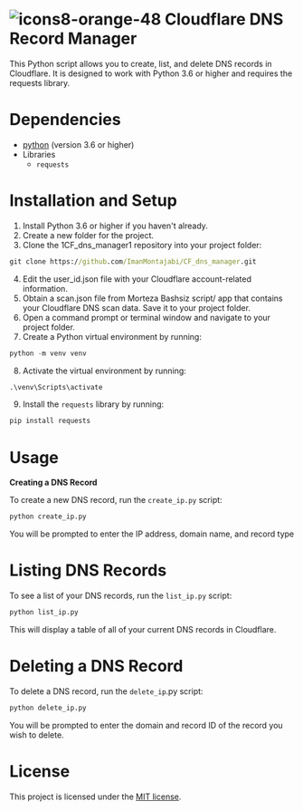 # ![icons8-orange-48](https://user-images.githubusercontent.com/52942515/227340008-faeeb65b-507e-40cf-b3a7-fd740ee38cb9.png) Cloudflare DNS Record Manager

This Python script allows you to create, list, and delete DNS records in Cloudflare. It is designed to work with Python 3.6 or higher and requires the requests library.
# Dependencies

- [python](https://www.python.org/downloads/) (version 3.6 or higher)
- Libraries
  - `requests`

# Installation and Setup
1. Install Python 3.6 or higher if you haven't already.
2. Create a new folder for the project.
3. Clone the 1CF_dns_manager1 repository into your project folder:
```cmd
git clone https://github.com/ImanMontajabi/CF_dns_manager.git
```
4. Edit the user_id.json file with your Cloudflare account-related information.
5. Obtain a scan.json file from Morteza Bashsiz script/ app that contains your Cloudflare DNS scan data. Save it to your project folder.
6. Open a command prompt or terminal window and navigate to your project folder.
7. Create a Python virtual environment by running:
```python
python -m venv venv
```
8. Activate the virtual environment by running:
```python
.\venv\Scripts\activate
```
9. Install the `requests` library by running:
```python
pip install requests
```
# Usage
**Creating a DNS Record**

To create a new DNS record, run the `create_ip.py` script:
```python
python create_ip.py
```
You will be prompted to enter the IP address, domain name, and record type
# Listing DNS Records
To see a list of your DNS records, run the `list_ip.py` script:
```python
python list_ip.py
```
This will display a table of all of your current DNS records in Cloudflare.
# Deleting a DNS Record
To delete a DNS record, run the `delete_ip`.py script:
```python
python delete_ip.py
```
You will be prompted to enter the domain and record ID of the record you wish to delete.
# License
This project is licensed under the [MIT license](https://github.com/ImanMontajabi/CF_dns_manager/blob/main/LICENSE).





